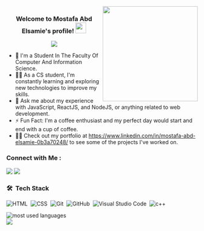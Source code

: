 
<img width="250" align="right" src="https://c.tenor.com/_DOBjnGspYAAAAAM/code-coding.gif">

<h3 align="center">
  Welcome to Mostafa Abd Elsamie's profile!
  <img src="https://media.giphy.com/media/hvRJCLFzcasrR4ia7z/giphy.gif" width="28">
</h3>

<!-- Typing SVG by DenverCoder1 - https://github.com/DenverCoder1/readme-typing-svg -->
<p align="center">
  <a href="https://github.com/DenverCoder1/readme-typing-svg"><img src="https://readme-typing-svg.herokuapp.com/?lines=software%20engineer;Always%20learning%20new%20things&font=Fira%20Code&center=true&width=440&height=45&color=f75c7e&vCenter=true&size=22"></a>
</p> 

- 🏢 I'm a Student In The Faculty Of Computer And Information Science.      
- 👨‍💻 As a CS student, I'm constantly learning and exploring new technologies to improve my skills.
- 💬 Ask me about my experience with JavaScript, ReactJS, and NodeJS, or anything related to web development.
- ⚡ Fun Fact: I'm a coffee enthusiast and my perfect day would start and end with a cup of coffee.
- 👨‍💻 Check out my portfolio at https://www.linkedin.com/in/mostafa-abd-elsamie-0b3a70248/ to see some of the projects I've worked on.


### Connect with Me :

<a href="[https://www.linkedin.com/in/mostafa-abd-elsamie-0b3a70248/](https://www.linkedin.com/in/mostafa-abd-alsamie-0b3a70248/)" target="_blank"><img src="https://img.shields.io/badge/-Mostafa%20Abd%20Alsamie-0077B5?style=for-the-badge&logo=Linkedin&logoColor=white"/></a>
<a href="https://x.com/mo_ostafa404" target="_blank"><img src="https://img.shields.io/badge/-Mostafa%20Abd%20Alsamie-0077B5?style=for-the-badge&logo=x&logoColor=white"/></a>



### 🛠 &nbsp;Tech Stack
![HTML](https://img.shields.io/badge/-HTML-05122A?style=flat&logo=HTML5)&nbsp;
![CSS](https://img.shields.io/badge/-CSS-05122A?style=flat&logo=CSS3&logoColor=1572B6)&nbsp;
![Git](https://img.shields.io/badge/-Git-05122A?style=flat&logo=git)&nbsp;
![GitHub](https://img.shields.io/badge/-GitHub-05122A?style=flat&logo=github)&nbsp;
![Visual Studio Code](https://img.shields.io/badge/-Visual%20Studio%20Code-05122A?style=flat&logo=visual-studio-code&logoColor=007ACC)&nbsp;
![c++](https://img.shields.io/badge/-C++-05122A?style=flat&logo=C++)&nbsp;




<img align="left" src="https://github-readme-stats.vercel.app/api/top-langs?username=404mostafa&show_icons=true&locale=en&layout=compact&theme=radical" alt="most used languages" />
<br>

<a href="https://komarev.com/ghpvc/?username=404mostafa&style=for-the-badge">
    <img src="https://komarev.com/ghpvc/?username=404mostafa&style=for-the-badge">
</a>
